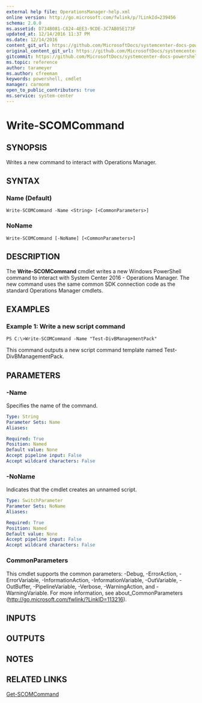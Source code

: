 ```yaml
---
external help file: OperationsManager-help.xml
online version: http://go.microsoft.com/fwlink/p/?LinkId=239456
schema: 2.0.0
ms.assetid: D734B081-C824-4EE3-9CDE-3C7AB05E173F
updated_at: 12/14/2016 11:37 PM
ms.date: 12/14/2016
content_git_url: https://github.com/MicrosoftDocs/systemcenter-docs-powershell/blob/master/systemcenter-cmdlets/SystemCenter2016/OperationsManager/v1/Write-SCOMCommand.md
original_content_git_url: https://github.com/MicrosoftDocs/systemcenter-docs-powershell/blob/master/systemcenter-cmdlets/SystemCenter2016/OperationsManager/v1/Write-SCOMCommand.md
gitcommit: https://github.com/MicrosoftDocs/systemcenter-docs-powershell/blob/ddd0fefc9adaabb9394eb6c21b33370913d1830d/systemcenter-cmdlets/SystemCenter2016/OperationsManager/v1/Write-SCOMCommand.md
ms.topic: reference
author: tarameyer
ms.author: cfreeman
keywords: powershell, cmdlet
manager: carmonm
open_to_public_contributors: true
ms.service: system-center
---
```


# Write-SCOMCommand

## SYNOPSIS
Writes a new command to interact with Operations Manager.

## SYNTAX

### Name (Default)
```
Write-SCOMCommand -Name <String> [<CommonParameters>]
```

### NoName
```
Write-SCOMCommand [-NoName] [<CommonParameters>]
```

## DESCRIPTION
The **Write-SCOMCommand** cmdlet writes a new Windows PowerShell command to interact with System Center 2016 - Operations Manager.
The new command uses the same common SDK connection code as the standard Operations Manager cmdlets.

## EXAMPLES

### Example 1: Write a new script command
```
PS C:\>Write-SCOMCommand -Name "Test-DivBManagementPack"
```

This command outputs a new script command template named Test-DivBManagementPack.

## PARAMETERS

### -Name
Specifies the name of the command.

```yaml
Type: String
Parameter Sets: Name
Aliases: 

Required: True
Position: Named
Default value: None
Accept pipeline input: False
Accept wildcard characters: False
```

### -NoName
Indicates that the cmdlet creates an unnamed script.

```yaml
Type: SwitchParameter
Parameter Sets: NoName
Aliases: 

Required: True
Position: Named
Default value: None
Accept pipeline input: False
Accept wildcard characters: False
```

### CommonParameters
This cmdlet supports the common parameters: -Debug, -ErrorAction, -ErrorVariable, -InformationAction, -InformationVariable, -OutVariable, -OutBuffer, -PipelineVariable, -Verbose, -WarningAction, and -WarningVariable. For more information, see about_CommonParameters (http://go.microsoft.com/fwlink/?LinkID=113216).

## INPUTS

## OUTPUTS

## NOTES

## RELATED LINKS

[Get-SCOMCommand](xref:SystemCenter2016/OperationsManager/v1/Get-SCOMCommand.md)

